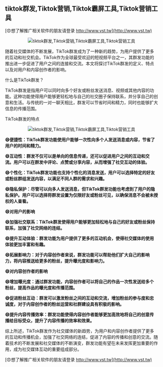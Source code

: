 ## **tiktok群发,Tiktok营销,Tiktok霸屏工具,Tiktok营销工具**

[😍想了解推广相关软件的朋友请登录 http://www.vst.tw](http://www.vst.tw)

 <center><img src="https://vst.tw/MP4/tuiguang/png/2.png" alt="tiktok群发,Tiktok营销,Tiktok霸屏工具,Tiktok营销工具"></center>

随着社交媒体的不断发展，TikTok群发成为了一种新的趋势，为用户提供了更多的互动和社交机会。TikTok作为全球最受欢迎的短视频平台之一，其群发功能的推出进一步促进了用户之间的连接和交流。本文将探讨TikTok群发的定义、特点以及对用户和内容创作者的影响。

什么是TikTok群发？

TikTok群发是指用户可以同时向多个好友或粉丝发送消息、视频或其他内容的功能。这种功能使得用户能够更轻松地与自己的社交圈子保持联系，并分享自己的创意和生活。与传统的一对一聊天相比，群发可以节省时间和精力，同时也能够扩大信息的传播范围。

TikTok群发的特点

 <center><img src="https://vst.tw/MP4/tuiguang/png/3.png" alt="tiktok群发,Tiktok营销,Tiktok霸屏工具,Tiktok营销工具"></center>

**😄便捷性：TikTok群发功能使用户能够一次性向多个人发送消息或内容，节省了用户的时间和精力。**

**😄互动性：群发不仅可以是单向的信息传递，还可以促进用户之间的互动和交流。用户可以在群发中评论、点赞或分享内容，从而增强了社交互动的体验。**

**😄个性化：TikTok群发功能也支持个性化的消息发送，用户可以选择特定的好友或粉丝群组发送内容，以满足不同人群的需求和兴趣。**

**😄隐私保护：尽管可以向多人发送消息，但TikTok群发功能也考虑到了用户的隐私保护。用户可以选择将群发设置为仅限好友或粉丝可见，以确保消息不会被未授权的人查看。**

**😄对用户的影响**

**😄加强社交联系：TikTok群发使得用户能够更加轻松地与自己的好友或粉丝保持联系，加强了社交网络的连结。**

**😄提升互动体验：群发功能为用户提供了更多的互动机会，使得社交媒体的使用体验更加丰富和有趣。**

**😄拓展影响力：对于内容创作者来说，群发功能可以帮助他们扩大自己的影响力，将内容推送给更多的粉丝，提升曝光度和影响力。**

**😄对内容创作者的影响**

**😄增加曝光度：通过群发功能，内容创作者可以将自己的作品一次性发送给多个粉丝，提高作品的曝光度和传播范围。**

**😄促进粉丝互动：群发可以激发粉丝之间的互动和交流，增加粉丝的参与度和忠诚度，对于内容创作者的粉丝运营和社群建设具有积极的影响。**

**😄提升内容传播效率：群发功能使得内容创作者能够更加高效地将自己的创意传播给目标受众，提升了内容传播的效率和效果。**

综上所述，TikTok群发作为社交媒体的新趋势，为用户和内容创作者提供了更多的互动和传播机会，加强了社交网络的连结，促进了内容的传播和创意的交流。随着技术的不断发展和社交媒体的不断演变，群发功能有望在未来发挥更加重要的作用，成为社交媒体互动的重要组成部分。

[😍想了解推广相关软件的朋友请登录 http://www.vst.tw](http://www.vst.tw)



